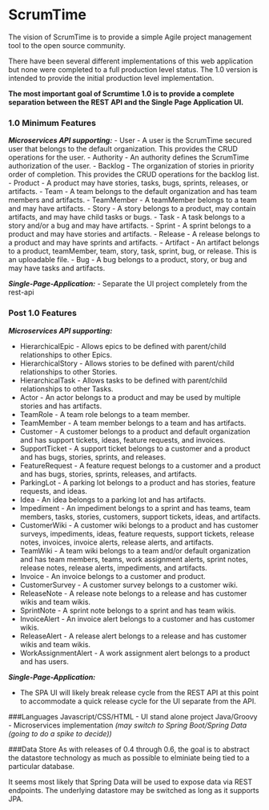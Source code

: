# ScrumTime

The vision of ScrumTime is to provide a simple Agile project management tool to the open source community.

There have been several different implementations of this web application but none were completed to a full production level status.  The 1.0 version is intended to provide the initial production level implementation.  

**The most important goal of Scrumtime 1.0 is to provide a complete separation between the REST API and the Single Page Application UI.**

### 1.0 Minimum Features
_**Microservices API supporting:**_
    - User - A user is the ScrumTime secured user that belongs to the default organization. This provides the CRUD operations for the user.
    - Authority - An authority defines the ScrumTime authorization of the user.
    - Backlog - The organization of stories in priority order of completion.  This provides the CRUD operations for the backlog list.
    - Product - A product may have stories, tasks, bugs, sprints, releases, or artifacts.
    - Team - A team belongs to the default organization and has team members and artifacts.
    - TeamMember - A teamMember belongs to a team and may have artifacts.
    - Story - A story belongs to a product, may contain artifacts, and may have child tasks or bugs.
    - Task - A task belongs to a story and/or a bug and may have artifacts.
    - Sprint - A sprint belongs to a product and may have stories and artifacts.
    - Release - A release belongs to a product and may have sprints and artifacts.
    - Artifact - An artifact belongs to a product, teamMember, team, story, task, sprint, bug, or release.  This is an uploadable file.
    - Bug - A bug belongs to a product, story, or bug and may have tasks and artifacts.

_**Single-Page-Application:**_
    - Separate the UI project completely from the rest-api

### Post 1.0 Features
_**Microservices API supporting:**_ 
- HierarchicalEpic - Allows epics to be defined with parent/child relationships to other Epics.
- HierarchicalStory - Allows stories to be defined with parent/child relationships to other Stories.
- HierarchicalTask - Allows tasks to be defined with parent/child relationships to other Tasks.
- Actor - An actor belongs to a product and may be used by multiple stories and has artifacts.
- TeamRole - A team role belongs to a team member.
- TeamMember - A team member belongs to a team and has artifacts.
- Customer - A customer belongs to a product and default organization and has support tickets, ideas, feature requests, and invoices.
- SupportTicket - A support ticket belongs to a customer and a product and has bugs, stories, sprints, and releases.
- FeatureRequest - A feature request belongs to a customer and a product and has bugs, stories, sprints, releases, and artifacts.
- ParkingLot - A parking lot belongs to a product and has stories, feature requests, and ideas.
- Idea - An idea belongs to a parking lot and has artifacts.
- Impediment - An impediment belongs to a sprint and has teams, team members, tasks, stories, customers, support tickets, ideas, and artifacts.
- CustomerWiki - A customer wiki belongs to a product and has customer surveys, impediments, ideas, feature requests, support tickets, release notes, invoices, invoice alerts, release alerts, and artifacts.
- TeamWiki - A team wiki belongs to a team and/or default organization and has team members, teams, work assignment alerts, sprint notes, release notes, release alerts, impediments, and artifacts.
- Invoice - An invoice belongs to a customer and product.
- CustomerSurvey - A customer survey belongs to a customer wiki.
- ReleaseNote - A release note belongs to a release and has customer wikis and team wikis.
- SprintNote - A sprint note belongs to a sprint and has team wikis.
- InvoiceAlert - An invoice alert belongs to a customer and has customer wikis.
- ReleaseAlert - A release alert belongs to a release and has customer wikis and team wikis.
- WorkAssignmentAlert - A work assignment alert belongs to a product and has users.

_**Single-Page-Application:**_
- The SPA UI will likely break release cycle from the REST API at this point to accommodate a quick release cycle for the UI separate from the API.

###Languages
Javascript/CSS/HTML - UI stand alone project
Java/Groovy - Microservices implementation *(may switch to Spring Boot/Spring Data (going to do a spike to decide))*

###Data Store
As with releases of 0.4 through 0.6, the goal is to abstract the datastore technology as much as possible to elminiate being tied to a particular database.

It seems most likely that Spring Data will be used to expose data via REST endpoints.  The underlying datastore may be switched as long as it supports JPA.
